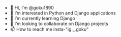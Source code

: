 - 👋 Hi, I’m @goku1890
- 👀 I’m interested in Python and Django applications
- 🌱 I’m currently learning Django
- 💞️ I’m looking to collaborate on Django projects
- 📫 How to reach me insta-"ig._.goku"

<!---
goku1890/goku1890 is a ✨ special ✨ repository because its `README.md` (this file) appears on your GitHub profile.
You can click the Preview link to take a look at your changes.
--->
